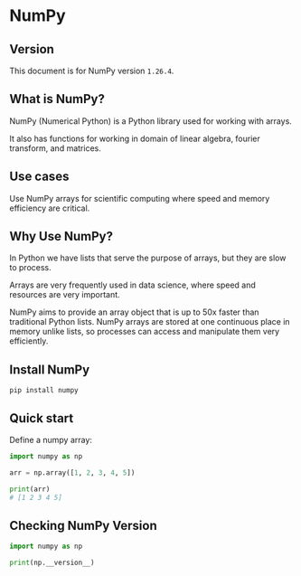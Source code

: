# NumPy

## Version

This document is for NumPy version `1.26.4`.

## What is NumPy?

NumPy (Numerical Python) is a Python library used for working with arrays.

It also has functions for working in domain of linear algebra, fourier transform, and matrices.


## Use cases

Use NumPy arrays for scientific computing where speed and memory efficiency are critical.


## Why Use NumPy?

In Python we have lists that serve the purpose of arrays, but they are slow to process.

Arrays are very frequently used in data science, where speed and resources are very important.

NumPy aims to provide an array object that is up to 50x faster than traditional Python lists. NumPy arrays are stored at one continuous place in memory unlike lists, so processes can access and manipulate them very efficiently.


## Install NumPy

```shell
pip install numpy
```


## Quick start

Define a numpy array:
```py
import numpy as np

arr = np.array([1, 2, 3, 4, 5])

print(arr)
# [1 2 3 4 5]
```


## Checking NumPy Version

```py
import numpy as np

print(np.__version__)
```
